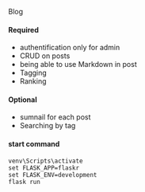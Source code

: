 Blog

#### Required

* authentification only for admin
* CRUD on posts
* being able to use Markdown in post
* Tagging
* Ranking

#### Optional

* sumnail for each post
* Searching by tag

#### start command

```
venv\Scripts\activate
set FLASK_APP=flaskr
set FLASK_ENV=development
flask run
```